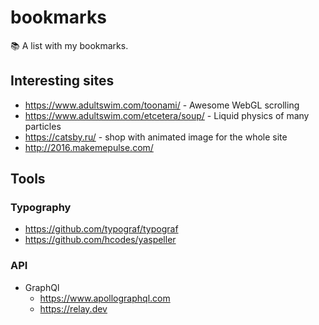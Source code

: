 # bookmarks
📚 A list with my bookmarks.

## Interesting sites

* https://www.adultswim.com/toonami/ - Awesome WebGL scrolling
* https://www.adultswim.com/etcetera/soup/ - Liquid physics of many particles
* https://catsby.ru/ - shop with animated image for the whole site
* http://2016.makemepulse.com/

## Tools

### Typography

* https://github.com/typograf/typograf
* https://github.com/hcodes/yaspeller

### API

* GraphQl
  * https://www.apollographql.com
  * https://relay.dev
